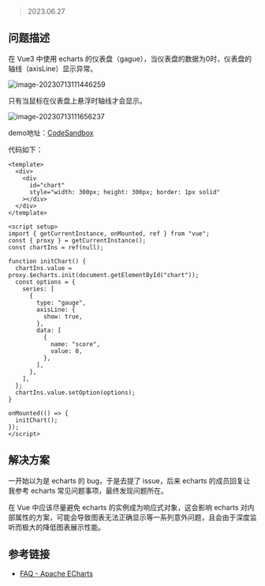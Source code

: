 > 2023.06.27

## 问题描述

在 Vue3 中使用 echarts 的仪表盘（gague），当仪表盘的数据为0时，仪表盘的轴线（axisLine）显示异常。

![image-20230713111446259](https://penguinbucket.obs.cn-southwest-2.myhuaweicloud.com/img/202307131114439.png)

只有当鼠标在仪表盘上悬浮时轴线才会显示。

![image-20230713111656237](https://penguinbucket.obs.cn-southwest-2.myhuaweicloud.com/img/202307131116288.png)

demo地址：[CodeSandbox](https://codesandbox.io/p/sandbox/friendly-varahamihira-pwr3ff?file=%2Fsrc%2Fviews%2FHomeView.vue%3A1%2C1-40%2C1)

代码如下：

```vue
<template>
  <div>
    <div
      id="chart"
      style="width: 300px; height: 300px; border: 1px solid"
    ></div>
  </div>
</template>

<script setup>
import { getCurrentInstance, onMounted, ref } from "vue";
const { proxy } = getCurrentInstance();
const chartIns = ref(null);

function initChart() {
  chartIns.value = proxy.$echarts.init(document.getElementById("chart"));
  const options = {
    series: [
      {
        type: "gauge",
        axisLine: {
          show: true,
        },
        data: [
          {
            name: "score",
            value: 0,
          },
        ],
      },
    ],
  };
  chartIns.value.setOption(options);
}

onMounted(() => {
  initChart();
});
</script>

```



## 解决方案

一开始以为是 echarts 的 bug，于是去提了 issue，后来 echarts 的成员回复让我参考 echarts 常见问题事项，最终发现问题所在。

在 Vue 中应该尽量避免 echarts 的实例成为响应式对象，这会影响 echarts 对内部属性的方案，可能会导致图表无法正确显示等一系列意外问题，且会由于深度监听而极大的降低图表展示性能。

## 参考链接

- [FAQ - Apache ECharts](https://echarts.apache.org/zh/faq.html#others)



<Vssue     :options="{ labels: [$page.relativePath.split('/')[0]] }"     :title="$page.relativePath.split('/')[1]" />

